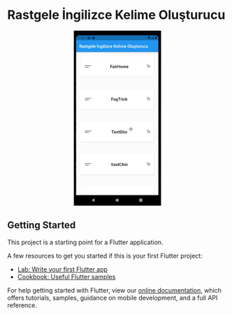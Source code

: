 # Rastgele İngilizce Kelime Oluşturucu
<div style="text-align:center"><img src="https://github.com/ouzdev/Flutter_First_App/blob/master/screenshot.gif" data-canonical-src="https://github.com/ouzdev/Flutter_First_App/blob/master/screenshot.gif" width="200" height="400" /></div>

## Getting Started

This project is a starting point for a Flutter application.

A few resources to get you started if this is your first Flutter project:

- [Lab: Write your first Flutter app](https://flutter.dev/docs/get-started/codelab)
- [Cookbook: Useful Flutter samples](https://flutter.dev/docs/cookbook)

For help getting started with Flutter, view our
[online documentation](https://flutter.dev/docs), which offers tutorials,
samples, guidance on mobile development, and a full API reference.
